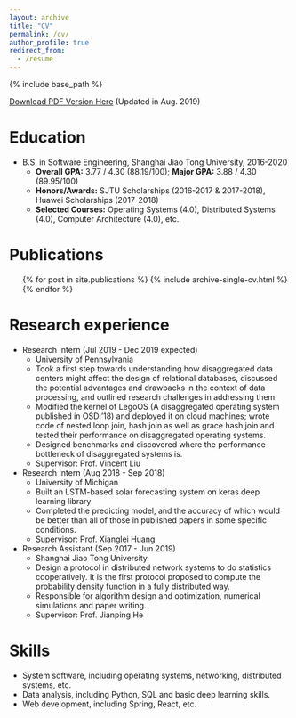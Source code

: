 ```yaml
---
layout: archive
title: "CV"
permalink: /cv/
author_profile: true
redirect_from:
  - /resume
---
```


{% include base_path %}

[Download PDF Version Here](https://fyc1007261.github.io/files/YifanCai.pdf) (Updated in Aug. 2019)

Education
======
* B.S. in Software Engineering, Shanghai Jiao Tong University, 2016-2020
  * **Overall GPA:** 3.77 / 4.30 (88.19/100); **Major GPA:** 3.88 / 4.30 (89.95/100)
  * **Honors/Awards:** SJTU Scholarships (2016-2017 & 2017-2018), Huawei Scholarships (2017-2018)
  * **Selected Courses:** Operating Systems (4.0), Distributed Systems (4.0), Computer Architecture (4.0), etc.

# Publications

  <ul>{% for post in site.publications %}
    {% include archive-single-cv.html %}
  {% endfor %}</ul>

Research experience
======
* Research Intern (Jul 2019 - Dec 2019 expected)
  * University of Pennsylvania
  * Took a first step towards understanding how disaggregated data centers might affect the design of relational databases, discussed the potential advantages and drawbacks in the context of data processing, and outlined research challenges in addressing them.
  * Modified the kernel of LegoOS (A disaggregated operating system published in OSDI’18) and deployed it on cloud machines; wrote code of nested loop join, hash join as well as grace hash join and tested their performance on disaggregated operating systems.
  * Designed benchmarks and discovered where the performance bottleneck of disaggregated systems is.
  * Supervisor: Prof. Vincent Liu
* Research Intern (Aug 2018 - Sep 2018)
  * University of Michigan
  * Built an LSTM-based solar forecasting system on keras deep learning library
  * Completed the predicting model, and the accuracy of which would be better than all of those in published papers in some specific conditions.
  * Supervisor: Prof. Xianglei Huang
* Research Assistant (Sep 2017 - Jun 2019)
  * Shanghai Jiao Tong University
  * Design a protocol in distributed network systems to do statistics cooperatively. It is the first protocol proposed to compute the probability density function in a fully distributed way.
  * Responsible for algorithm design and optimization, numerical simulations and paper writing.
  * Supervisor: Prof. Jianping He
  
Skills
======
* System software, including operating systems, networking, distributed systems, etc.
* Data analysis, including Python, SQL and basic deep learning skills.
* Web development, including Spring, React, etc.

